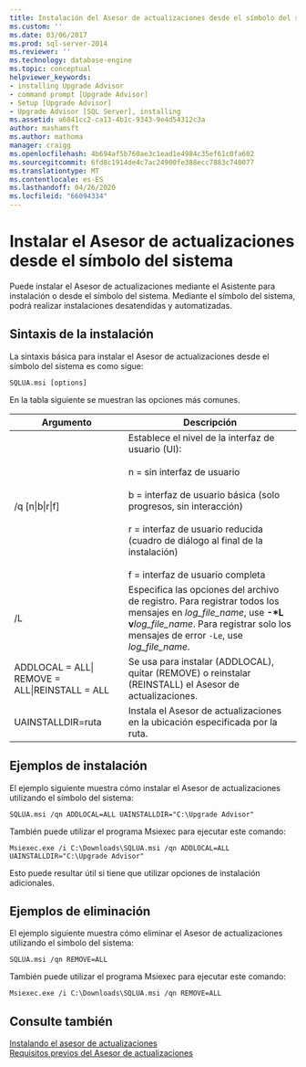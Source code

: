 ```yaml
---
title: Instalación del Asesor de actualizaciones desde el símbolo del sistema | Microsoft Docs
ms.custom: ''
ms.date: 03/06/2017
ms.prod: sql-server-2014
ms.reviewer: ''
ms.technology: database-engine
ms.topic: conceptual
helpviewer_keywords:
- installing Upgrade Advisor
- command prompt [Upgrade Advisor]
- Setup [Upgrade Advisor]
- Upgrade Advisor [SQL Server], installing
ms.assetid: a6841cc2-ca13-4b1c-9343-9e4d54312c3a
author: mashamsft
ms.author: mathoma
manager: craigg
ms.openlocfilehash: 4b694af5b760ae3c1ead1e4984c35ef61c0fa602
ms.sourcegitcommit: 6fd8c1914de4c7ac24900fe388ecc7883c740077
ms.translationtype: MT
ms.contentlocale: es-ES
ms.lasthandoff: 04/26/2020
ms.locfileid: "66094334"
---
```

# <a name="installing-upgrade-advisor-from-the-command-prompt"></a>Instalar el Asesor de actualizaciones desde el símbolo del sistema
  Puede instalar el Asesor de actualizaciones mediante el Asistente para instalación o desde el símbolo del sistema. Mediante el símbolo del sistema, podrá realizar instalaciones desatendidas y automatizadas.  
  
## <a name="installation-syntax"></a>Sintaxis de la instalación  
 La sintaxis básica para instalar el Asesor de actualizaciones desde el símbolo del sistema es como sigue:  
  
 `SQLUA.msi [options]`  
  
 En la tabla siguiente se muestran las opciones más comunes.  
  
|Argumento|Descripción|  
|--------------|-----------------|  
|/q [n&#124;b&#124;r&#124;f]|Establece el nivel de la interfaz de usuario (UI):<br /><br /> n = sin interfaz de usuario<br /><br /> b = interfaz de usuario básica (solo progresos, sin interacción)<br /><br /> r = interfaz de usuario reducida (cuadro de diálogo al final de la instalación)<br /><br /> f = interfaz de usuario completa|  
|/L|Especifica las opciones del archivo de registro. Para registrar todos los mensajes en *log_file_name*, use **-\*L v**_log_file_name_. Para registrar solo los mensajes de error `-Le`, use *log_file_name*.|  
|ADDLOCAL = ALL&#124; REMOVE = ALL&#124;REINSTALL = ALL|Se usa para instalar (ADDLOCAL), quitar (REMOVE) o reinstalar (REINSTALL) el Asesor de actualizaciones.|  
|UAINSTALLDIR=ruta|Instala el Asesor de actualizaciones en la ubicación especificada por la ruta.|  
  
## <a name="installation-examples"></a>Ejemplos de instalación  
 El ejemplo siguiente muestra cómo instalar el Asesor de actualizaciones utilizando el símbolo del sistema:  
  
```  
SQLUA.msi /qn ADDLOCAL=ALL UAINSTALLDIR="C:\Upgrade Advisor"  
```  
  
 También puede utilizar el programa Msiexec para ejecutar este comando:  
  
```  
Msiexec.exe /i C:\Downloads\SQLUA.msi /qn ADDLOCAL=ALL UAINSTALLDIR="C:\Upgrade Advisor"  
```  
  
 Esto puede resultar útil si tiene que utilizar opciones de instalación adicionales.  
  
## <a name="removal-examples"></a>Ejemplos de eliminación  
 El ejemplo siguiente muestra cómo eliminar el Asesor de actualizaciones utilizando el símbolo del sistema:  
  
```  
SQLUA.msi /qn REMOVE=ALL  
```  
  
 También puede utilizar el programa Msiexec para ejecutar este comando:  
  
```  
Msiexec.exe /i C:\Downloads\SQLUA.msi /qn REMOVE=ALL  
```  
  
## <a name="see-also"></a>Consulte también  
 [Instalando el asesor de actualizaciones](../../../2014/sql-server/install/installing-upgrade-advisor.md)   
 [Requisitos previos del Asesor de actualizaciones](../../../2014/sql-server/install/upgrade-advisor-prerequisites.md)  
  
  
